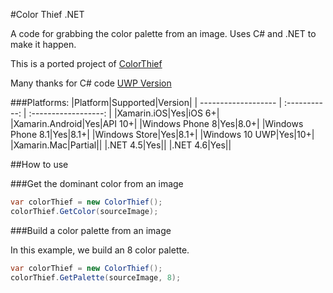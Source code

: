 #Color Thief .NET

A code for grabbing the color palette from an image. Uses C# and .NET to make it happen.

This is a ported project of [ColorThief](http://lokeshdhakar.com/projects/color-thief/) 

Many thanks for C# code [UWP Version](https://gist.github.com/zumicts/c5050a36e4ba742dc244)

###Platforms:
|Platform|Supported|Version|
| ------------------- | :-----------: | :------------------: |
|Xamarin.iOS|Yes|iOS 6+|
|Xamarin.Android|Yes|API 10+|
|Windows Phone 8|Yes|8.0+|
|Windows Phone 8.1|Yes|8.1+|
|Windows Store|Yes|8.1+|
|Windows 10 UWP|Yes|10+|
|Xamarin.Mac|Partial||
|.NET 4.5|Yes||
|.NET 4.6|Yes||

##How to use

###Get the dominant color from an image
```cs
var colorThief = new ColorThief();
colorThief.GetColor(sourceImage);
```

###Build a color palette from an image

In this example, we build an 8 color palette.

```cs
var colorThief = new ColorThief();
colorThief.GetPalette(sourceImage, 8);
```

